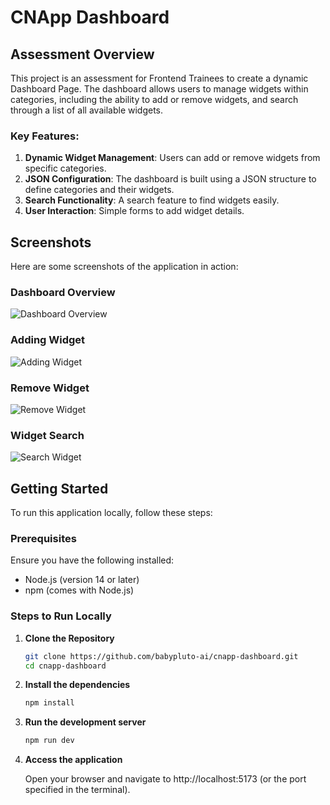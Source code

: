 # CNApp Dashboard

## Assessment Overview

This project is an assessment for Frontend Trainees to create a dynamic Dashboard Page. The dashboard allows users to manage widgets within categories, including the ability to add or remove widgets, and search through a list of all available widgets.

### Key Features:

1. **Dynamic Widget Management**: Users can add or remove widgets from specific categories.
2. **JSON Configuration**: The dashboard is built using a JSON structure to define categories and their widgets.
3. **Search Functionality**: A search feature to find widgets easily.
4. **User Interaction**: Simple forms to add widget details.

## Screenshots

Here are some screenshots of the application in action:

### Dashboard Overview

![Dashboard Overview](https://github.com/user-attachments/assets/63f7c9ad-98d9-4bce-8be7-e1b14729631c)

### Adding Widget

![Adding Widget](https://github.com/user-attachments/assets/9e729d5e-381b-404e-ad0e-e7ef835ee924)

### Remove Widget

![Remove Widget](https://github.com/user-attachments/assets/ba126af9-3d5a-4f90-a9f7-8053a0eb4165)

### Widget Search

![Search Widget](https://github.com/user-attachments/assets/803a0673-5081-4cca-92b8-2fcf8a8931de)

## Getting Started

To run this application locally, follow these steps:

### Prerequisites

Ensure you have the following installed:

- Node.js (version 14 or later)
- npm (comes with Node.js)

### Steps to Run Locally

1. **Clone the Repository**

   ```bash
   git clone https://github.com/babypluto-ai/cnapp-dashboard.git
   cd cnapp-dashboard
   ```

2. **Install the dependencies**

   ```bash
   npm install
   ```

3. **Run the development server**

   ```bash
   npm run dev
   ```

4. **Access the application**

   Open your browser and navigate to http://localhost:5173 (or the port specified in the terminal).
